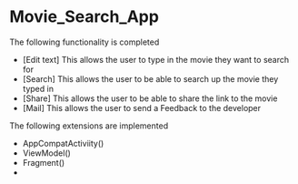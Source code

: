 # Movie_Search_App

The following functionality is completed 

* [Edit text] This allows the user to type in the movie they want to search for 
* [Search] This allows the user to be able to search up the movie they typed in
* [Share] This allows the user to be able to share the link to the movie
* [Mail] This allows the user to send a Feedback to the developer

The following extensions are implemented 

* AppCompatActiviity()
* ViewModel()
* Fragment()
* 
